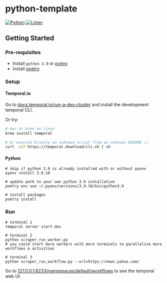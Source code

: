 # python-template

[![Python](https://img.shields.io/badge/Python3.9-Python?style=for-the-badge&logo=Python)](https://www.python.org/downloads/release/python-390/)
[![Linter](https://img.shields.io/badge/Codestyle-Black-black?style=for-the-badge)](https://github.com/psf/black)

## Getting Started

### Pre-requisites

- Install `python 3.9` or [pyenv](https://github.com/pyenv/pyenv-installer)
- Install [poetry](https://python-poetry.org/docs/)

### Setup

#### Temporal.io

Go to [docs.temporal.io/run-a-dev-cluster](https://docs.temporal.io/application-development/foundations#run-a-dev-cluster) and install the development temporal CLI.

Or try:

```bash
# mac or brew on linux
brew install temporal

# or execute bravely an unknown script from an unknown README ;)
curl -sSf https://temporal.download/cli.sh | sh
```

#### Python

```shell
# skip if python 3.9 is already installed with or without pyenv
pyenv install 3.9.10

# update path to your own python 3.9 installation
poetry env use ~/.pyenv/versions/3.9.10/bin/python3.9

# install packages
poetry install
```

### Run

```shell
# terminal 1
temporal server start-dev

# terminal 2
python scraper_run_worker.py
# you could start more workers with more terminals to parallelize more workflows & activities

# terminal 3
python scraper_run_workflow.py --url=https://news.yahoo.com/
```

Go to [127.0.0.1:8233/namespaces/default/workflows](http://127.0.0.1:8233/namespaces/default/workflows) to see the temporal web UI.
